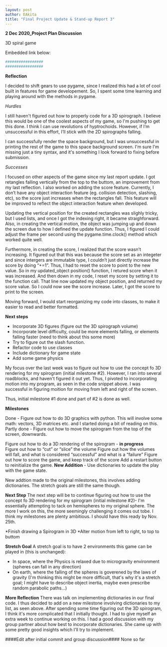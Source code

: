 ```yaml
---
layout: post
author: EAkita
title: "Final Project Update & Stand-up Report 3"
---
```


**2 Dec 2020_Project Plan Discussion**

3D spiral game

Embedded link below: 



```python
#################
#################
```

**Reflection**

I decided to shift gears to use pygame, since I realized this had a lot of cool built in features for game developement. So, I spent some time learning and playing around with the methods in pygame. 

*Hurdles*

I still haven't figured out how to properly code for a 3D spirograph. I believe this would be one of the coolest aspects of my game, so I'm pushing to get this done.  I think I can use revolutions of hyptrochoids. However, if I’m unsuccessful in this effort, I’ll stick with the 2D spirographs falling. 

I can successfully render the space background, but I was unsuccessful in printing the rest of the game to this space background screen. I'm sure I'm missing just a tiny syntax, and it's something I look forward to fixing before submission. 

*Successes*

I focused on other aspects of the game since my last report update. 
I got retangles falling vertically from the top to the buttom, an improvement from my last reflection. I also worked on adding the score feature. Currently, I don’t have any object interaction feature (eg. collision detection, slashing, etc), so the score just increases when the rectangles fall. This feature will be improved to reflect the object interaction feature when developed. 

Updating the vertical position for the created rectangles was slighly tricky, but I used lists, and once I got the indexing right, it became straighforward. Also, in creating the vertical motion, the object was jumping up and down the screen due to how I defined the update function. Thus, I figured I could adjust the frame per second using the pygame.time.clock() method which worked quite well. 

Furthermore, in creating the score, I realized that the score wasn’t increasing. It figured out that this was because the score set as an integeter and since intergers are immutable type, I couldn’t just directly increase the score by doing “+=1”. Thus, I had to reset the score to point to the new value. So in my updated_object position() function, I retured score when it was increased. And then down in my code, I reset my score by setting it to the function call. That line now updated my object position, and returned my score value. So I could now see the score increase. Later, I got the score to print to the screen. 

Moving forward, I would start reorganizing my code into classes, to make it easier to read and better formatted. 

**Next steps**

* Incorporate 3D figures (figure out the 3D spirograph volume)
* Incorporate level difficulty, could be more elements falling, or elements falling faster (need to think about this some more) 
* Try to figure out the slash function. 
* Refactor code to use classes
* Include dictionary for game state
* Add some game physics




My focus over the last week was to figure out how to use the concept fo 3D rendering for my spirogram (initial milestone #2). However, I ran into several roadblocks, and haven't figured it out yet. Thus, I pivoted to incorporating motion into my program, as seen in the code snippet above. I was successful in figuring moition for moving from left and right of the screen. 

Thus, initial milestone #1 done and part of #2 is done as well. 

**Milestones**

Done - Figure out how to do 3D graphics with python. This will involve some math: vectors, 3D matrices etc. and I started doing a bit of reading on this.
Partly done - Figure out how to move the spirogram from the top of the screen, downwards. 

   Figure out how to do a 3D rendering of the spirogram - **in progress**  
   Figure out how to “cut” or “slice” the volume
   Figure out how the volumes will fall, and what is considered “successful” and what is a “failure”
   Figure out how to score the game, and keep track of the score
   Add a restart button to reinitialize the game.
   **New Addition** - Use dictionaries to update the play with the game state. 

New addtion made to the original milestones, this involves adding dictionaries. The stretch goals are still the same though. 

**Next Step**
The next step will be to continue figuring out how to use the concept fo 3D rendering for my spirogram (initial milestone #2)- I'm essentially attempting to tack on hemispheres to my original sphere. The more I work on this, the more seemingly challenging it comes out tobe. I think my milestones are plenty ambitious. I should have this ready by Nov. 25th. 

*Finish drawing a Spirogram in 3D
*Alter motion from left to right, to top to buttom 

**Stretch Goal**
A stretch goal is to have 2 environments this game can be played in (this is unchanged):
* In space, where the Physics is relaxed due to microgravity environment (spheres can fall in any direction)
* On earth, where the falling of the spheres is goverened by the laws of gravity (I'm thinking this might be more difficult, that's why it's a stretch goal; I might have to describe object inertia, maybe even prescribe random parabolic paths...)

**More Reflection** 
There was talk on implementing dictionaries in our final code. I thus decided to add on a new milestone involving dictionaries to my list, as seen above. After spending some time figuring out the 3D spirogram, I think it's more complicated that I initially thought. I had to give myself an extra week to continue working on this. I had a good discussion with my group partner about how best to incorporate dictionaries. She came up with some pretty good insights which I'll try to implement. 


####Edit after initial commit and group discussion####
None so far
